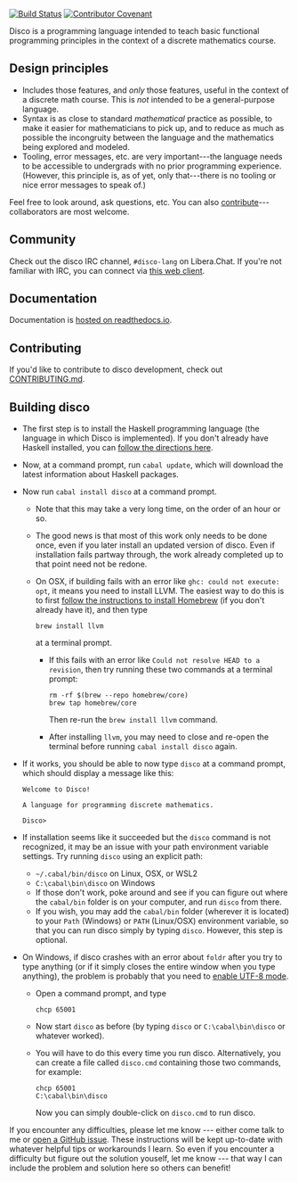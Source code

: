 [![Build Status](https://travis-ci.org/disco-lang/disco.svg?branch=master)](https://travis-ci.org/disco-lang/disco)
[![Contributor Covenant](https://img.shields.io/badge/Contributor%20Covenant-v2.0%20adopted-ff69b4.svg)](CODE_OF_CONDUCT.md)

Disco is a programming language intended to teach basic functional
programming principles in the context of a discrete mathematics
course.

Design principles
-----------------

* Includes those features, and *only* those features, useful in the
  context of a discrete math course. This is *not* intended to be a
  general-purpose language.
* Syntax is as close to standard *mathematical* practice as possible,
  to make it easier for mathematicians to pick up, and to reduce as
  much as possible the incongruity between the language and the
  mathematics being explored and modeled.
* Tooling, error messages, etc. are very important---the language
  needs to be accessible to undergrads with no prior programming
  experience. (However, this principle is, as of yet, only
  that---there is no tooling or nice error messages to speak of.)

Feel free to look around, ask questions, etc.  You can also
[contribute](CONTRIBUTING.md)---collaborators are most welcome.

Community
---------

Check out the disco IRC channel, `#disco-lang` on Libera.Chat.  If
you're not familiar with IRC, you can connect via [this web client](https://kiwiirc.com/nextclient/irc.libera.chat/?nick=Guest?#disco-lang).

Documentation
-------------

Documentation is [hosted on
readthedocs.io](http://disco-lang.readthedocs.io/en/latest/).

Contributing
------------

If you'd like to contribute to disco development, check out
[CONTRIBUTING.md](CONTRIBUTING.md).

Building disco
--------------

- The first step is to install the Haskell programming language (the
  language in which Disco is implemented).  If you don't already have
  Haskell installed, you can [follow the directions
  here](http://ozark.hendrix.edu/~yorgey/install-haskell.html).

- Now, at a command prompt, run `cabal update`, which will download
  the latest information about Haskell packages.

- Now run `cabal install disco` at a command prompt.

    - Note that this may take a very long time, on the order of an
      hour or so.
    - The good news is that most of this work only needs to be done
      once, even if you later install an updated version of disco.
      Even if installation fails partway through, the work already
      completed up to that point need not be redone.
    - On OSX, if building fails with an error like `ghc: could not
      execute: opt`, it means you need to install LLVM.  The easiest
      way to do this is to first [follow the instructions to install
      Homebrew](https://brew.sh/) (if you don't already have it), and
      then type

          brew install llvm

      at a terminal prompt.

        - If this fails with an error like `Could not resolve HEAD to
          a revision`, then try running these two commands at a
          terminal prompt:

              rm -rf $(brew --repo homebrew/core)
              brew tap homebrew/core

          Then re-run the `brew install llvm` command.

        - After installing `llvm`, you may need to close and re-open
          the terminal before running `cabal install disco` again.

- If it works, you should be able to now type `disco` at a command
  prompt, which should display a message like this:

    ```
    Welcome to Disco!

    A language for programming discrete mathematics.

    Disco>
    ```

- If installation seems like it succeeded but the `disco` command is
  not recognized, it may be an issue with your path environment
  variable settings.  Try running `disco` using an explicit path:
    - `~/.cabal/bin/disco` on Linux, OSX, or WSL2
    - `C:\cabal\bin\disco` on Windows
    - If those don't work, poke around and see if you can figure
      out where the `cabal/bin` folder is on your computer, and
      run `disco` from there.
    - If you wish, you may add the `cabal/bin` folder (wherever it is
      located) to your `Path` (Windows) or `PATH` (Linux/OSX)
      environment variable, so that you can run disco simply by typing
      `disco`.  However, this step is optional.

- On Windows, if disco crashes with an error about `foldr` after you
  try to type anything (or if it simply closes the entire window when
  you type anything), the problem is probably that you need to [enable
  UTF-8 mode](https://github.com/disco-lang/disco/issues/253).

    - Open a command prompt, and type

          chcp 65001

    - Now start `disco` as before (by typing `disco` or
      `C:\cabal\bin\disco` or whatever worked).

    - You will have to do this every time you run disco.
      Alternatively, you can create a file called `disco.cmd`
      containing those two commands, for example:

          chcp 65001
          C:\cabal\bin\disco

      Now you can simply double-click on `disco.cmd` to run disco.

If you encounter any difficulties, please let me know --- either come
talk to me or [open a GitHub
issue](https://github.com/disco-lang/disco/issues/new).  These
instructions will be kept up-to-date with whatever helpful tips or
workarounds I learn. So even if you encounter a difficulty but figure
out the solution youself, let me know --- that way I can include the
problem and solution here so others can benefit!
